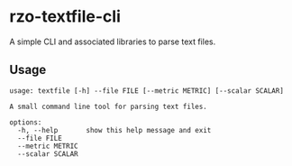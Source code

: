# rzo-textfile-cli
A simple CLI and associated libraries to parse text files.

## Usage

```
usage: textfile [-h] --file FILE [--metric METRIC] [--scalar SCALAR]

A small command line tool for parsing text files.

options:
  -h, --help       show this help message and exit
  --file FILE
  --metric METRIC
  --scalar SCALAR
```